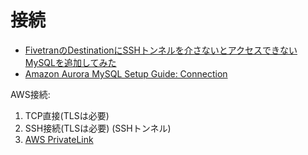 # 接続

- [FivetranのDestinationにSSHトンネルを介さないとアクセスできないMySQLを追加してみた](https://dev.classmethod.jp/articles/fivetran-ssh-tunnel/)
- [Amazon Aurora MySQL Setup Guide: Connection](https://fivetran.com/docs/databases/mysql/aurora-setup-guide)


AWS接続:

1. TCP直接(TLSは必要)
2. SSH接続(TLSは必要)  (SSHトンネル)
3. [AWS PrivateLink](https://aws.amazon.com/jp/privatelink/?privatelink-blogs.sort-by=item.additionalFields.createdDate&privatelink-blogs.sort-order=desc)

